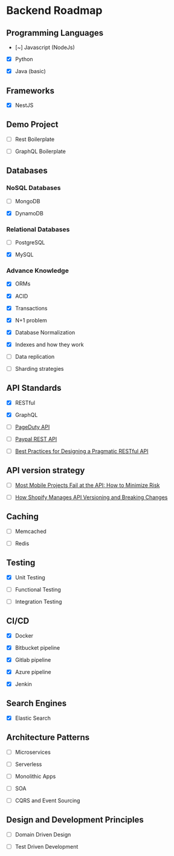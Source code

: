 # Backend Roadmap

## Programming Languages

- [~] Javascript (NodeJs)
- [x] Python
- [x] Java (basic)


## Frameworks

- [x] NestJS


## Demo Project

- [ ] Rest Boilerplate
- [ ] GraphQL Boilerplate


## Databases

### NoSQL Databases

- [ ] MongoDB
- [x] DynamoDB


### Relational Databases

- [ ] PostgreSQL
- [x] MySQL


### Advance Knowledge

- [x] ORMs
- [x] ACID
- [x] Transactions
- [x] N+1 problem
- [x] Database Normalization
- [x] Indexes and how they work
- [ ] Data replication
- [ ] Sharding strategies


## API Standards

- [x] RESTful
- [x] GraphQL
- [ ] [PageDuty API](https://developer.pagerduty.com/docs/rest-api-v2/rest-api/)
- [ ] [Paypal REST API](https://developer.paypal.com/docs/api/overview/)
- [ ] [Best Practices for Designing a Pragmatic RESTful API](https://www.vinaysahni.com/best-practices-for-a-pragmatic-restful-api)


## API version strategy

- [ ] [Most Mobile Projects Fail at the API: How to Minimize Risk](https://infinum.com/the-capsized-eight/most-mobile-projects-fail-at-the-api)
- [ ] [How Shopify Manages API Versioning and Breaking Changes](https://engineering.shopify.com/blogs/engineering/shopify-manages-api-versioning-breaking-changes)



## Caching

- [ ] Memcached
- [ ] Redis


## Testing

- [x] Unit Testing
- [ ] Functional Testing
- [ ] Integration Testing


## CI/CD

- [x] Docker
- [x] Bitbucket pipeline
- [x] Gitlab pipeline
- [x] Azure pipeline
- [x] Jenkin


## Search Engines

- [x] Elastic Search


## Architecture Patterns

- [ ] Microservices
- [ ] Serverless
- [ ] Monolithic Apps
- [ ] SOA
- [ ] CQRS and Event Sourcing


## Design and Development Principles

- [ ] Domain Driven Design
- [ ] Test Driven Development

